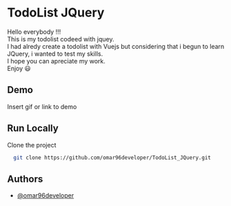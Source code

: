 
# TodoList JQuery

Hello everybody !!!   
This is my todolist codeed with jquey.  
I had alredy create a todolist with Vuejs but considering that i begun to learn JQuery, i wanted to test  my skills.  
I hope you can apreciate my work.  
Enjoy 😃

## Demo

Insert gif or link to demo


## Run Locally

Clone the project

```bash
  git clone https://github.com/omar96developer/TodoList_JQuery.git
```



## Authors

- [@omar96developer](https://github.com/omar96developer)

